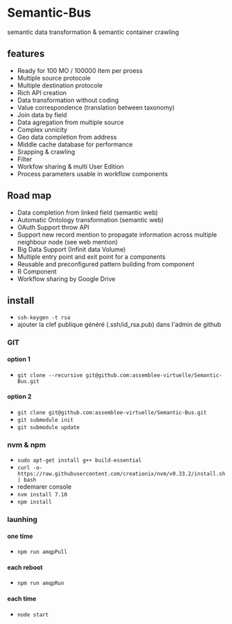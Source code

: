 # Semantic-Bus
semantic data transformation &amp; semantic container crawling

## features
- Ready for 100 MO / 100000 Item per proess
- Multiple source protocole
- Multiple destination protocole
- Rich API creation
- Data transformation without coding
- Value correspondence (translation between taxonomy)
- Join data by field
- Data agregation from multiple source
- Complex unnicity
- Geo data completion from address
- Middle cache database for performance
- Srapping & crawling
- Filter
- Workfow sharing & multi User Edition
- Process parameters usable in workflow components



## Road map
- Data completion from linked field (semantic web)
- Automatic Ontology transformation (semantic web)
- OAuth Support throw API
- Support new record mention to propagate information across multiple neighbour node (see web mention)
- Big Data Support (Infinit data Volume)
- Multiple entry point and exit point for a components
- Reusable and preconfigured pattern building from component
- R Component
- Workflow sharing by Google Drive

## install

- `ssh-keygen -t rsa`
- ajouter la clef publique généré (.ssh/id_rsa.pub) dans l'admin de github

### GIT
#### option 1

- `git clone --recursive git@github.com:assemblee-virtuelle/Semantic-Bus.git`

#### option 2

- `git clone git@github.com:assemblee-virtuelle/Semantic-Bus.git`
- `git submodule init`
- `git submodule update`

### nvm & npm

- `sudo apt-get install g++ build-essential`
- `curl -o- https://raw.githubusercontent.com/creationix/nvm/v0.33.2/install.sh | bash`
- redemarer console
- `nvm install 7.10`
- `npm install`

### launhing
#### one time
- `npm run amqpPull`
#### each reboot
- `npm run amqpRun`
#### each time
- `node start`
